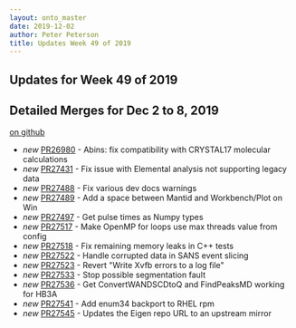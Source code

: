 ```yaml
---
layout: onto_master
date: 2019-12-02
author: Peter Peterson
title: Updates Week 49 of 2019
---
```

Updates for Week 49 of 2019
---------------------------

Detailed Merges for Dec 2 to 8, 2019
------------------------------------
[on github](https://github.com/mantidproject/mantid/pulls?q=is%3Apr+merged%3A2019-12-03..2019-12-08)

* *new* [PR26980](https://github.com/mantidproject/mantid/pull/26980) - Abins: fix compatibility with CRYSTAL17 molecular calculations
* *new* [PR27431](https://github.com/mantidproject/mantid/pull/27431) - Fix issue with Elemental analysis not supporting legacy data
* *new* [PR27488](https://github.com/mantidproject/mantid/pull/27488) - Fix various dev docs warnings
* *new* [PR27489](https://github.com/mantidproject/mantid/pull/27489) - Add a space between Mantid and Workbench/Plot on Win
* *new* [PR27497](https://github.com/mantidproject/mantid/pull/27497) - Get pulse times as Numpy types
* *new* [PR27517](https://github.com/mantidproject/mantid/pull/27517) - Make OpenMP for loops use max threads value from config
* *new* [PR27518](https://github.com/mantidproject/mantid/pull/27518) - Fix remaining memory leaks in C++ tests
* *new* [PR27522](https://github.com/mantidproject/mantid/pull/27522) - Handle corrupted data in SANS event slicing
* *new* [PR27523](https://github.com/mantidproject/mantid/pull/27523) - Revert "Write Xvfb errors to a log file"
* *new* [PR27533](https://github.com/mantidproject/mantid/pull/27533) - Stop possible segmentation fault
* *new* [PR27536](https://github.com/mantidproject/mantid/pull/27536) - Get ConvertWANDSCDtoQ and FindPeaksMD working for HB3A
* *new* [PR27541](https://github.com/mantidproject/mantid/pull/27541) - Add enum34 backport to RHEL rpm
* *new* [PR27545](https://github.com/mantidproject/mantid/pull/27545) - Updates the Eigen repo URL to an upstream mirror

